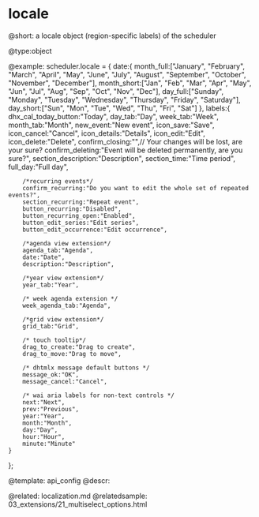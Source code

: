locale
=============

@short: a locale object (region-specific labels) of the scheduler
	
@type:object

@example:
scheduler.locale = {
	date:{
		month_full:["January", "February", "March", "April", "May", "June", 
        	"July", "August", "September", "October", "November", "December"],
		month_short:["Jan", "Feb", "Mar", "Apr", "May", "Jun", 
        	"Jul", "Aug", "Sep", "Oct", "Nov", "Dec"],
		day_full:["Sunday", "Monday", "Tuesday", "Wednesday", "Thursday", 
        	"Friday", "Saturday"],
		day_short:["Sun", "Mon", "Tue", "Wed", "Thu", "Fri", "Sat"]
	},
	labels:{
		dhx_cal_today_button:"Today",
		day_tab:"Day",
		week_tab:"Week",
		month_tab:"Month",
		new_event:"New event",
		icon_save:"Save",
		icon_cancel:"Cancel",
		icon_details:"Details",
		icon_edit:"Edit",
		icon_delete:"Delete",
		confirm_closing:"",// Your changes will be lost, are your sure?
		confirm_deleting:"Event will be deleted permanently, are you sure?",
		section_description:"Description",
		section_time:"Time period",
		full_day:"Full day",

		/*recurring events*/
		confirm_recurring:"Do you want to edit the whole set of repeated events?",
		section_recurring:"Repeat event",
		button_recurring:"Disabled",
		button_recurring_open:"Enabled",
		button_edit_series:"Edit series",
		button_edit_occurrence:"Edit occurrence",

		/*agenda view extension*/
		agenda_tab:"Agenda",
		date:"Date",
		description:"Description",

		/*year view extension*/
		year_tab:"Year",

		/* week agenda extension */
		week_agenda_tab:"Agenda",

		/*grid view extension*/
		grid_tab:"Grid",

		/* touch tooltip*/
		drag_to_create:"Drag to create",
		drag_to_move:"Drag to move",

		/* dhtmlx message default buttons */
		message_ok:"OK",
		message_cancel:"Cancel",

		/* wai aria labels for non-text controls */
		next:"Next",
		prev:"Previous",
		year:"Year",
		month:"Month",
		day:"Day",
		hour:"Hour",
		minute:"Minute"
	}
};

@template:	api_config
@descr:

@related:
	localization.md
@relatedsample:
	03_extensions/21_multiselect_options.html
    
